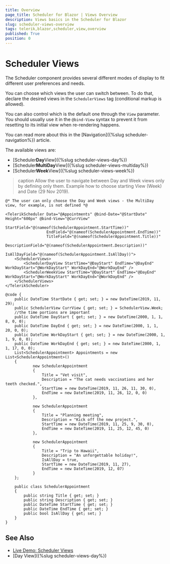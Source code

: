 ```yaml
---
title: Overview
page_title: Scheduler for Blazor | Views Overview
description: Views basics in the Scheduler for Blazor
slug: scheduler-views-overview
tags: telerik,blazor,scheduler,view,overview
published: True
position: 0
---
```


# Scheduler Views

The Scheduler component provides several different modes of display to fit different user preferences and needs.

You can choose which views the user can switch between. To do that, declare the desired views in the `SchedulerViews` tag (conditional markup is allowed).

You can also control which is the default one through the `View` parameter. You should usually use it in the `@bind-View` syntax to prevent it from resetting to its initial view when re-rendering happens.

You can read more about this in the [Navigation]({%slug scheduler-navigation%}) article.

The available views are:

* [Scheduler**Day**View]({%slug scheduler-views-day%})
* [Scheduler**MultiDay**View]({%slug scheduler-views-multiday%})
* [Scheduler**Week**View]({%slug scheduler-views-week%})

>caption Allow the user to navigate between Day and Week views only by defining only them. Example how to choose starting View (Week) and Date (29 Nov 2019).

````CSHTML
@* The user can only choose the Day and Week views - the MultiDay view, for example, is not defined *@

<TelerikScheduler Data="@Appointments" @bind-Date="@StartDate" Height="600px" @bind-View="@CurrView"
                  StartField="@(nameof(SchedulerAppointment.StartTime))"
                  EndField="@(nameof(SchedulerAppointment.EndTime))"
                  TitleField="@(nameof(SchedulerAppointment.Title))"
                  DescriptionField="@(nameof(SchedulerAppointment.Description))"
                  IsAllDayField="@(nameof(SchedulerAppointment.IsAllDay))">
    <SchedulerViews>
        <SchedulerDayView StartTime="@DayStart" EndTime="@DayEnd" WorkDayStart="@WorkDayStart" WorkDayEnd="@WorkDayEnd" />
        <SchedulerWeekView StartTime="@DayStart" EndTime="@DayEnd" WorkDayStart="@WorkDayStart" WorkDayEnd="@WorkDayEnd" />
    </SchedulerViews>
</TelerikScheduler>

@code {
    public DateTime StartDate { get; set; } = new DateTime(2019, 11, 29);
    public SchedulerView CurrView { get; set; } = SchedulerView.Week;
    //the time portions are important
    public DateTime DayStart { get; set; } = new DateTime(2000, 1, 1, 8, 0, 0);
    public DateTime DayEnd { get; set; } = new DateTime(2000, 1, 1, 20, 0, 0);
    public DateTime WorkDayStart { get; set; } = new DateTime(2000, 1, 1, 9, 0, 0);
    public DateTime WorkDayEnd { get; set; } = new DateTime(2000, 1, 1, 17, 0, 0);
    List<SchedulerAppointment> Appointments = new List<SchedulerAppointment>()
    {
            new SchedulerAppointment
            {
                Title = "Vet visit",
                Description = "The cat needs vaccinations and her teeth checked.",
                StartTime = new DateTime(2019, 11, 26, 11, 30, 0),
                EndTime = new DateTime(2019, 11, 26, 12, 0, 0)
            },

            new SchedulerAppointment
            {
                Title = "Planning meeting",
                Description = "Kick off the new project.",
                StartTime = new DateTime(2019, 11, 25, 9, 30, 0),
                EndTime = new DateTime(2019, 11, 25, 12, 45, 0)
            },

            new SchedulerAppointment
            {
                Title = "Trip to Hawaii",
                Description = "An unforgettable holiday!",
                IsAllDay = true,
                StartTime = new DateTime(2019, 11, 27),
                EndTime = new DateTime(2019, 12, 07)
            }
    };

    public class SchedulerAppointment
    {
        public string Title { get; set; }
        public string Description { get; set; }
        public DateTime StartTime { get; set; }
        public DateTime EndTime { get; set; }
        public bool IsAllDay { get; set; }
    }
}
````




## See Also

  * [Live Demo: Scheduler Views](https://demos.telerik.com/blazor-ui/sceduler/views)
  * [Day View]({%slug scheduler-views-day%})

